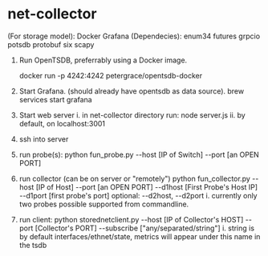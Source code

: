 # net-collector

(For storage model):
Docker
Grafana
(Dependecies):
enum34
futures
grpcio
potsdb
protobuf
six
scapy 

1. Run OpenTSDB, preferrably using a Docker image.
 
    docker run -p 4242:4242 petergrace/opentsdb-docker
   
2. Start Grafana. (should already have opentsdb as data source).
    brew services start grafana
3. Start web server 
    i. in net-collector directory run: 
        node server.js
    ii. by default, on localhost:3001
4. ssh into server
5. run probe(s): 
    python fun_probe.py --host [IP of Switch] --port [an OPEN PORT]
6. run collector (can be on server or "remotely")
    python fun_collector.py --host [IP of Host] --port [an OPEN PORT] --d1host [First Probe's Host IP]
    --d1port [first probe's port] 
    optional: --d2host, --d2port
    i. currently only two probes possible supported from commandline. 
7. run client:
    python storednetclient.py --host [IP of Collector's HOST] --port [Collector's PORT] --subscribe ["any/separated/string"]
    i. string is by default interfaces/ethnet/state, metrics will appear under this name
    in the tsdb
